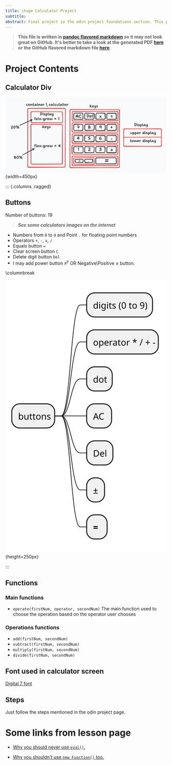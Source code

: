 ```yaml
---
title: \huge Calculator Project
subtitle: 
abstract: Final project in the odin project foundations section. This project aims to apply everything I learned in the previous lessons.
---
```


> **This file is written in [pandoc flavored markdown](https://pandoc.org/MANUAL.html) so it may not look great on GitHub. It's better to take a look at the generated PDF [here](notes.pdf) or the GitHub flavored markdown file [here](notes.md).**

# Project Contents

## Calculator Div

![How Calculator Div Looks](light-design.png){width=450px}

::: {.columns .ragged}

## Buttons

Number of buttons: 19

> ***See some calculators images on the internet***

- Numbers from `0` to `9` and Point `.` for floating point numbers
- Operators `+`, `-`, `x`, `/`
- Equals button `=`
- Clear screen button `C`
- Delete digit button `Del`
- I may add power button $x^y$ OR Negative\\Positive $\pm$ button.

\columnbreak

![Calculator Button](buttons.svg){height=250px}

:::

## Functions

### Main functions

- `operate(firstNum, operator, secondNum)` The main function used to choose the operation based on the operator user chooses

### Operations functions

- `add(firstNum, secondNum)`
- `subtract(firstNum, secondNum)`
- `multiply(firstNum, secondNum)`
- `divide(firstNum, secondNum)`

## Font used in calculator screen

[Digital 7 font](https://www.dafont.com/digital-7.font)

## Steps

Just follow the steps mentioned in the odin project page.

# Some links from lesson page

- [Why you should never use `eval()`.](https://developer.mozilla.org/en-US/docs/Web/JavaScript/Reference/Global_Objects/eval#never_use_eval!)

- [Why you shouldn't use `new Function()` too.](https://stackoverflow.com/questions/4599857/are-eval-and-new-function-the-same-thing)
